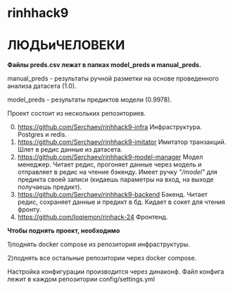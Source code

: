 # rinhhack9
# ЛЮДЬиЧЕЛОВЕКИ

**Файлы preds.csv лежат в папках model_preds и manual_preds.**

manual_preds - результаты ручной разметки на основе проведенного анализа датасета (1.0).

model_preds - результаты предиктов модели (0.9978).

Проект состоит из нескольких репозиториев.

0. https://github.com/Serchaev/rinhhack9-infra Инфраструктура. Postgres и redis.
1. https://github.com/Serchaev/rinhhack9-imitator Имитатор транзакций. Шлет в редис данные из датасета.
2. https://github.com/Serchaev/rinhhack9-model-manager Модел менеджер. Читает редис, прогоняет данные через модель и отправляет в редис на чтение бэкенду. Имеет ручку *"/model"* для предикта своей записи (кидаешь параметры на вход, на выходе получаешь предикт).
3. https://github.com/Serchaev/rinhhack9-backend Бэкенд. Читает редис, сохраняет данные и предикт в бд. Кидает в сокет для чтения фронту.
4. https://github.com/loqiemon/rinhack-24 Фронтенд. 

**Чтобы поднять проект, необходимо**

1)поднять docker compose из репозитория инфраструктуры.

2)поднять все остальные репозитории через docker compose.

Настройка конфигурации производится через динаконф. Файл конфига лежит в каждом репозитории config/settings.yml

